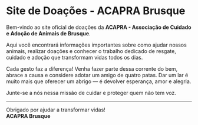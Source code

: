 # Site de Doações - ACAPRA Brusque

Bem-vindo ao site oficial de doações da **ACAPRA - Associação de Cuidado e Adoção de Animais de Brusque**.

Aqui você encontrará informações importantes sobre como ajudar nossos animais, realizar doações e conhecer o trabalho dedicado de resgate, cuidado e adoção que transformam vidas todos os dias.

Cada gesto faz a diferença! Venha fazer parte dessa corrente do bem, abrace a causa e considere adotar um amigo de quatro patas. Dar um lar é muito mais que oferecer um abrigo — é devolver esperança, amor e alegria.

Junte-se a nós nessa missão de cuidar e proteger quem não tem voz.

---

Obrigado por ajudar a transformar vidas!  
**ACAPRA Brusque**
